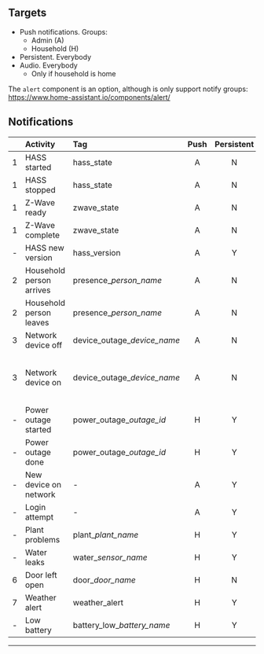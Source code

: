 ## Targets 

* Push notifications. Groups:
  * Admin (A)
  * Household (H)
* Persistent. Everybody
* Audio. Everybody
  * Only if household is home

The `alert` component is an option, although is only support notify groups: https://www.home-assistant.io/components/alert/ 

## Notifications

|    | Activity | Tag | Push | Persistent | Audio | Notes
|----|:---------|:----|:----:|:----------:|:-----:|:-----
| 1  | HASS started | hass\_state | A | N | N |
| 1  | HASS stopped | hass\_state | A | N | N |
| 1  | Z-Wave ready | zwave\_state | A | N | N |
| 1  | Z-Wave complete | zwave\_state | A | N | N |
| -  | HASS new version | hass\_version | A | Y | N |
| 2  | Household person arrives | presence\__person_name_ | A | N | N |
| 2  | Household person leaves | presence\__person_name_ | A | N | N |
| 3  | Network device off | device\_outage\__device_name_ | A | N | N |
| 3  | Network device on | device\_outage\__device_name_ | A | N | N | See about calculating offline time as well.
| -  | Power outage started | power\_outage\__outage_id_ | H | Y | N |
| -  | Power outage done | power\_outage\__outage_id_ | H | Y | N |
| -  | New device on network | - | A | Y | N |
| -  | Login attempt | - | A | Y | N |
| -  | Plant problems | plant\__plant_name_ | H | Y | Y |
| -  | Water leaks | water\__sensor_name_ | H | Y | Y* |
| 6  | Door left open | door\__door_name_ | H | N | Y* |
| 7  | Weather alert | weather\_alert | H | Y | Y |
| -  | Low battery | battery\_low\__battery_name_ | H | Y | N |

---


